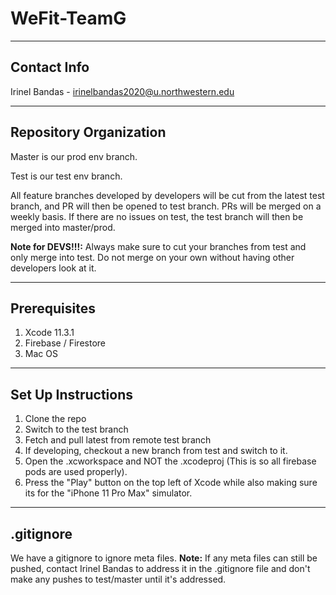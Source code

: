 # WeFit-TeamG
----
## Contact Info
Irinel Bandas - irinelbandas2020@u.northwestern.edu

----
## Repository Organization

Master is our prod env branch.

Test is our test env branch.

All feature branches developed by developers will be cut from the latest test branch, and PR will then be opened to test branch. PRs will be merged on a weekly basis. If there are no issues on test, the test branch will then be merged into master/prod.

**Note for DEVS!!!:** Always make sure to cut your branches from test and only merge into test. Do not merge on your own without having other developers look at it.

----
## Prerequisites
1. Xcode 11.3.1
2. Firebase / Firestore
3. Mac OS

----
## Set Up Instructions
1. Clone the repo
2. Switch to the test branch
3. Fetch and pull latest from remote test branch
4. If developing, checkout a new branch from test and switch to it.
5. Open the .xcworkspace and NOT the .xcodeproj (This is so all firebase pods are used properly).
6. Press the "Play" button on the top left of Xcode while also making sure its for the "iPhone 11 Pro Max" simulator.

----
## .gitignore
We have a gitignore to ignore meta files.
**Note:** If any meta files can still be pushed, contact Irinel Bandas to address it in the .gitignore file and don't make any pushes to test/master until it's addressed.


